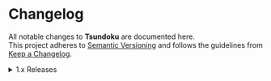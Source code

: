 # Changelog

All notable changes to **Tsundoku** are documented here.  
This project adheres to [Semantic Versioning](https://semver.org/) and follows the guidelines from [Keep a Changelog](https://keepachangelog.com).

<details>
<summary>1.x Releases</summary>

### 1.5.1 - 2025-10-19
> I attached a zip file if you run the `install.ps1` script it will install the update without having to wait.

Fix breaking changes from the last version `1.4.3`

#### Fixed

- Revert **ReactiveUI.Avalonia** back to **Avalonia.ReactiveUI**
- Revert **ReactiveUI.SourceGenerators** back to **ReactiveUI.Fody**
- Downgrade **LiveChartsCore.SkiaSharpView.Avalonia** version to **2.0.0-rc5.4** from **2.0.0-rc6.1**

### 1.4.3 - 2025-10-18

#### Changed

- Updated discord app icon to the new app icon
- Added a button when editing a series in discord rich presence to go that series AL or MangaDex link
- Removed **ReactiveUI.Fody** for **ReactiveUI.SourceGenerators**
- Removed **Avalonia.ReactiveUI** for **ReactiveUI.Avalonia**
- Updated **Avalonia** to `11.3.7`
- Updated **System.Drawing.Common** to `9.0.10`
- Updated **NLog** to `6.0.5`
- Updated **Microsoft.Extensions.Http** to `9.0.10`
- Updated **System.Linq.Dynamic.Core** to `1.6.9`

### 1.4.2 - 2025-09-29

#### Changed

- Added and updated tooltips for EditSeriesWindow buttons for clarity
- Updated **ZLinq** to `1.5.3`
- Updated **System.Linq.Dynamic.Core** to `1.6.8`

### 1.4.1 - 2025-09-20

#### Changed

- Updated **Avalonia** to `11.3.6`.
- Updated **NLog** to `6.0.4`.
- Updated **MangaAndLightNovelWebScrape** to `5.0.2`.
- Removed `Indigo` website support
- Removed `Waterstones` website support
- Removed `FireFox` browser support

#### Fixed

- Removed `MangaAndLightNovelWebScrape` logging

### 1.4.0 - 2025-08-10

#### Changed

- Updated **Avalonia** to `11.3.3`.
- Updated **NLog** to `6.0.3`.
- Added search when adding a new series: a list appears on the left; select an item to use add it.
- Added **Goodreads** import.
- During price analysis, other controls are disabled until the scrape completes.

#### Fixed

- ComboBox & ListBox selection styling.
- `Hentai` filter is now selectable.
- Crash when selecting a genre filter (introduced in the last version).
- Changing a series’ demographic now updates percentages correctly.
- Pie chart labels no longer misalign when values change.
- Import no longer crashes on file I/O errors.
- Price analysis window resets correctly if the scrape fails.

### 1.3.1 – 2025-06-27

#### Changed

- Updated all **Avlonia** libs to `11.3.2`
- Updated logging format message

#### Fixed

- Changing rating or volumes read for a series no longer clears/resets the value amount

### 1.3.0 – 2025-06-22

#### Changed

- Updated **NLog** to `6.0.0`
- Added **Hentai** to genre list
- Added **Supervisor** as a valid staff role
- Added support for new MangaDex languages: `Albanian, Belarusian, Bosnian, Galician, Gujarati, Icelandic, Kannada, Latvian, Macedonian, Malayalam, Marathi, Punjabi, Slovenian, Telugu, and Urdu`
- Improved Discord rich presence to show the series the user is editing if clicked, shows the title and format
- Added a loading dialog for long-running operations (e.g., importing or exporting data)
- Removed support for the following currencies: `₣, ₻`
- Added support for the following currencies: `Rp, RM, R$, ₪, ₴, zł, Ft, Kč, kr, lei, ৳, ₮, KM, Br, L, din, ден, ر.س, د.إ, د.ك, Rs`
- Changed maximum value format to `0000000000000000.00`
- App will automatically clean up unused cover images on startup
- Added supports for importing collections from Libib via their csv export

#### Performance Improvements

- Improved performance of the AniList client
- Improved performance of the MangaDex client
- Improved cover-image downloading

#### Fixed

- Series with missing cover images now automatically retrieve a new cover on refresh
- Clicking a button for an already open window now sets the focus to that window
- Fixed currency-symbol placement in collection and series value amounts based on locale
- Extended MangaDex description parser to handle additional edge cases (refresh a series to apply)
- Fixed MangaDex staff-name retrieval to correctly return both native and full names
- When searching by title (without ID), MangaDex and AniList API calls are now ordered by relevance to improve matching for ambiguous titles
- Editing Series window now correctly displays the title in the selected language (instead of always using Romaji)
- Series description now defaults to the original language if an English description is not available for MangaDex entries

### 1.2.0 – 2025-06-14

#### Changed

- Updated **System.Drawing.Common** to `v9.0.6`  
- Updated **System.Linq.Dynamic.Core** to `v1.6.6`  
- Updated **Microsoft.Extensions.Http** to `v9.0.6`  
- Renamed **Value** to **Total Value** in the *Add New Series* window
- Updated **Publisher, Staff, & Description** series card text to be bold

#### Fixed

- Resolved issue where refreshing a series with a changed status would break the UI layout until hovered  
- Fixed bug where changing a cover via URL failed due to folder permission errors  
- Fixed issue where a successful refresh would delete the cover filename  

### 1.1.0 – 2025-06-08

#### Changed

- Updated Avalonia to **v11.3.1**  
- Updated DiscordRichPresence to **v1.3.0.28**  
- Updated DynamicData to **v9.4.1**  
- Updated NLog to **v5.5.0**  
- Updated System.Linq.Dynamic.Core to **v1.6.5**  
- Updated Projektanker.Icons.Avalonia.FontAwesome to **v9.6.2**  
- Centered **Genres** title in the Series Edit Window  
- Added padding to the top of the Series Edit Window buttons  
- Reduced Settings Window max height to **845**  
- Renamed **Mean Score** to **Mean Rating** in the Statistics window.

#### Fixed

- Make series title text copyable by clicking on it.  
- Correct Mean Rating calculation logic.  
- Ensure the log file is created on first run.  
- Enable the Series Edit button to fire properly.  
- Prevent “refresh” from duplicating series cards.  
- Display the app icon at its intended size.  
- Hover title now displays correctly  
- Full series title is copied on click if the series card title text overflows

</details>

<!--
<details>
<summary>1.0.0 – 2025-05-01</summary>

### Added
- Initial release of Tsundoku.
- Basic series lookup (MangaDex + AniList).
- Series card UI with title, cover image, and stats.

</details>
-->

</details>
